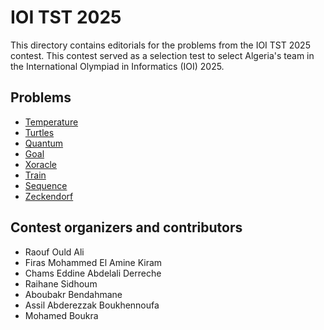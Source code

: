 # IOI TST 2025

This directory contains editorials for the problems from the IOI TST 2025 contest.
This contest served as a selection test to select Algeria's team in the International Olympiad in Informatics (IOI) 2025.

## Problems

* [Temperature](temperature.md)
* [Turtles](turtles.md)
* [Quantum](quantum.md)
* [Goal](goal.md)
* [Xoracle](xoracle.md)
* [Train](train.md)
* [Sequence](sequence.md)
* [Zeckendorf](zeckendorf.md)



## Contest organizers and contributors

- Raouf Ould Ali
- Firas Mohammed El Amine Kiram
- Chams Eddine Abdelali Derreche
- Raihane Sidhoum
- Aboubakr Bendahmane
- Assil Abderezzak Boukhennoufa
- Mohamed Boukra
